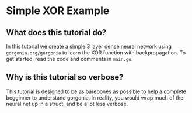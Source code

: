 # Simple XOR Example
## What does this tutorial do?
In this tutorial we create a simple 3 layer dense neural network using `gorgonia.org/gorgonia` to learn the XOR function with backpropagation. To get started, read the code and comments in `main.go`.
## Why is this tutorial so verbose?
This tutorial is designed to be as barebones as possible to help a complete begginner to understand gorgonia. In reality, you would wrap much of the neural net up in a struct, and be a lot less verbose.